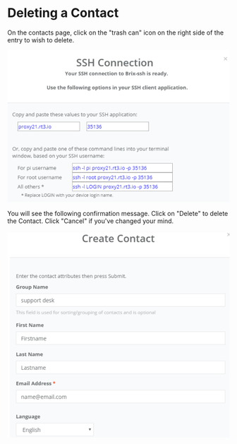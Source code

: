 # Deleting a Contact

On the contacts page, click on the "trash can" icon on the right side of the entry to wish to delete.

![](../../.gitbook/assets/image%20%2867%29.png)

You will see the following confirmation message.  Click on "Delete" to delete the Contact.  Click "Cancel" if you've changed your mind.

![](../../.gitbook/assets/image%20%28140%29.png)

